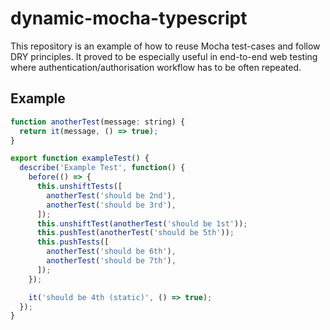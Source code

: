 # dynamic-mocha-typescript

This repository is an example of how to reuse Mocha test-cases and follow DRY principles.
It proved to be especially useful in end-to-end web testing where authentication/authorisation workflow has to be often repeated.

## Example
```javascript
function anotherTest(message: string) {
  return it(message, () => true);
}

export function exampleTest() {
  describe('Example Test', function() {
    before(() => {
      this.unshiftTests([
        anotherTest('should be 2nd'),
        anotherTest('should be 3rd'),
      ]);
      this.unshiftTest(anotherTest('should be 1st'));
      this.pushTest(anotherTest('should be 5th'));
      this.pushTests([
        anotherTest('should be 6th'),
        anotherTest('should be 7th'),
      ]);
    });

    it('should be 4th (static)', () => true);
  });
}
```
